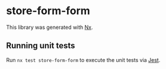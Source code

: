 # store-form-form

This library was generated with [Nx](https://nx.dev).

## Running unit tests

Run `nx test store-form-form` to execute the unit tests via [Jest](https://jestjs.io).
